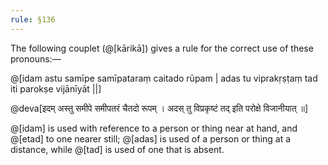 ```yaml
---
rule: §136
---
```


The following couplet (@[kārikā]) gives a rule for the correct use of these pronouns:—

@[idam astu samīpe samīpataraṃ caitado rūpam | adas tu viprakṛṣṭaṃ tad iti parokṣe vijānīyāt ||]

@deva[इदम् अस्तु समीपे समीपतरं चैतदो रूपम् । अदस् तु विप्रकृष्टं तद् इति परोक्षे विजानीयात् ॥]

@[idam] is used with reference to a person or thing near at hand, and @[etad] to one nearer still; @[adas] is used of a person or thing at a distance, while @[tad] is used of one that is absent.